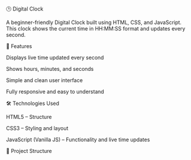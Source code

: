 🕒 Digital Clock

A beginner-friendly Digital Clock built using HTML, CSS, and JavaScript.
This clock shows the current time in HH:MM:SS format and updates every second.

🚀 Features

Displays live time updated every second

Shows hours, minutes, and seconds

Simple and clean user interface

Fully responsive and easy to understand

🛠️ Technologies Used

HTML5 – Structure

CSS3 – Styling and layout

JavaScript (Vanilla JS) – Functionality and live time updates

📂 Project Structure
